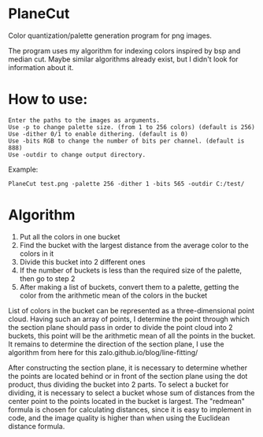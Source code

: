 # PlaneCut
Color quantization/palette generation program for png images.

The program uses my algorithm for indexing colors inspired by bsp and median cut. Maybe similar algorithms already exist, but I didn't look for information about it.
  
# How to use:  
````
Enter the paths to the images as arguments.
Use -p to change palette size. (from 1 to 256 colors) (default is 256)
Use -dither 0/1 to enable dithering. (default is 0)
Use -bits RGB to change the number of bits per channel. (default is 888)
Use -outdir to change output directory.
````  

Example:  
````
PlaneCut test.png -palette 256 -dither 1 -bits 565 -outdir C:/test/
````

# Algorithm  
1) Put all the colors in one bucket  
2) Find the bucket with the largest distance from the average color to the colors in it  
3) Divide this bucket into 2 different ones  
4) If the number of buckets is less than the required size of the palette, then go to step 2  
5) After making a list of buckets, convert them to a palette, getting the color from the arithmetic mean of the colors in the bucket  
  
List of colors in the bucket can be represented as a three-dimensional point cloud. Having such an array of points, I determine the point through which the section plane should pass in order to divide the point cloud into 2 buckets, this point will be the arithmetic mean of all the points in the bucket. It remains to determine the direction of the section plane, I use the algorithm from here for this zalo.github.io/blog/line-fitting/
    
After constructing the section plane, it is necessary to determine whether the points are located behind or in front of the section plane using the dot product, thus dividing the bucket into 2 parts.
To select a bucket for dividing, it is necessary to select a bucket whose sum of distances from the center point to the points located in the bucket is largest. The "redmean" formula is chosen for calculating distances, since it is easy to implement in code, and the image quality is higher than when using the Euclidean distance formula.
